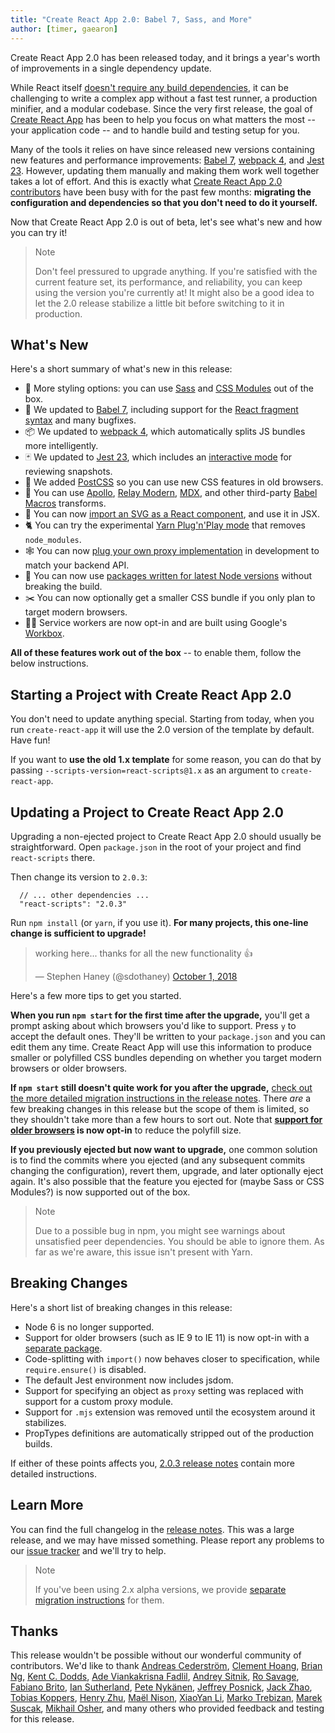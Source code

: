 ```yaml
---
title: "Create React App 2.0: Babel 7, Sass, and More"
author: [timer, gaearon]
---
```


Create React App 2.0 has been released today, and it brings a year's worth of improvements in a single dependency update.

While React itself [doesn't require any build dependencies](/docs/create-a-new-react-app.html), it can be challenging to write a complex app without a fast test runner, a production minifier, and a modular codebase. Since the very first release, the goal of [Create React App](https://github.com/facebook/create-react-app) has been to help you focus on what matters the most -- your application code -- and to handle build and testing setup for you.

Many of the tools it relies on have since released new versions containing new features and performance improvements: [Babel 7](https://babeljs.io/blog/2018/08/27/7.0.0), [webpack 4](https://medium.com/webpack/webpack-4-released-today-6cdb994702d4), and [Jest 23](https://jestjs.io/blog/2018/05/29/jest-23-blazing-fast-delightful-testing.html). However, updating them manually and making them work well together takes a lot of effort. And this is exactly what [Create React App 2.0 contributors](https://github.com/facebook/create-react-app/graphs/contributors) have been busy with for the past few months: **migrating the configuration and dependencies so that you don't need to do it yourself.**

Now that Create React App 2.0 is out of beta, let's see what's new and how you can try it!

>Note
>
>Don't feel pressured to upgrade anything. If you're satisfied with the current feature set, its performance, and reliability, you can keep using the version you're currently at! It might also be a good idea to let the 2.0 release stabilize a little bit before switching to it in production.

## What's New

Here's a short summary of what's new in this release:

* 🎉 More styling options: you can use [Sass](https://github.com/facebook/create-react-app/blob/master/packages/react-scripts/template/README.md#adding-a-sass-stylesheet) and [CSS Modules](https://github.com/facebook/create-react-app/blob/master/packages/react-scripts/template/README.md#adding-a-css-modules-stylesheet) out of the box.
* 🐠 We updated to [Babel 7](https://babeljs.io/blog/2018/08/27/7.0.0), including support for the [React fragment syntax](/docs/fragments.html#short-syntax) and many bugfixes.
* 📦 We updated to [webpack 4](https://medium.com/webpack/webpack-4-released-today-6cdb994702d4), which automatically splits JS bundles more intelligently.
* 🃏 We updated to [Jest 23](https://jestjs.io/blog/2018/05/29/jest-23-blazing-fast-delightful-testing.html), which includes an [interactive mode](https://jestjs.io/blog/2018/05/29/jest-23-blazing-fast-delightful-testing#interactive-snapshot-mode) for reviewing snapshots.
* 💄 We added [PostCSS](https://preset-env.cssdb.org/features#stage-3) so you can use new CSS features in old browsers.
* 💎 You can use [Apollo](https://github.com/leoasis/graphql-tag.macro#usage), [Relay Modern](https://github.com/facebook/relay/pull/2171#issuecomment-411459604), [MDX](https://github.com/facebook/create-react-app/issues/5149#issuecomment-425396995), and other third-party [Babel Macros](https://babeljs.io/blog/2017/09/11/zero-config-with-babel-macros) transforms.
* 🌠 You can now [import an SVG as a React component](https://github.com/facebook/create-react-app/blob/master/packages/react-scripts/template/README.md#adding-svgs), and use it in JSX.
* 🐈 You can try the experimental [Yarn Plug'n'Play mode](https://github.com/yarnpkg/rfcs/pull/101) that removes `node_modules`.
* 🕸 You can now [plug your own proxy implementation](https://github.com/facebook/create-react-app/blob/master/packages/react-scripts/template/README.md#configuring-the-proxy-manually) in development to match your backend API.
* 🚀 You can now use [packages written for latest Node versions](https://github.com/sindresorhus/ama/issues/446#issuecomment-281014491) without breaking the build.
* ✂️ You can now optionally get a smaller CSS bundle if you only plan to target modern browsers.
* 👷‍♀️ Service workers are now opt-in and are built using Google's [Workbox](https://developers.google.com/web/tools/workbox/).

**All of these features work out of the box** -- to enable them, follow the below instructions.

## Starting a Project with Create React App 2.0

You don't need to update anything special. Starting from today, when you run `create-react-app` it will use the 2.0 version of the template by default. Have fun!

If you want to **use the old 1.x template** for some reason, you can do that by passing `--scripts-version=react-scripts@1.x` as an argument to `create-react-app`.

## Updating a Project to Create React App 2.0

Upgrading a non-ejected project to Create React App 2.0 should usually be straightforward. Open `package.json` in the root of your project and find `react-scripts` there.

Then change its version to `2.0.3`:

```js{2}
  // ... other dependencies ...
  "react-scripts": "2.0.3"
```

Run `npm install` (or `yarn`, if you use it). **For many projects, this one-line change is sufficient to upgrade!**

<blockquote class="twitter-tweet" data-conversation="none" data-dnt="true"><p lang="en" dir="ltr">working here... thanks for all the new functionality 👍</p>&mdash; Stephen Haney (@sdothaney) <a href="https://twitter.com/sdothaney/status/1046822703116607490?ref_src=twsrc%5Etfw">October 1, 2018</a></blockquote>

Here's a few more tips to get you started.

**When you run `npm start` for the first time after the upgrade,** you'll get a prompt asking about which browsers you'd like to support. Press `y` to accept the default ones. They'll be written to your `package.json` and you can edit them any time. Create React App will use this information to produce smaller or polyfilled CSS bundles depending on whether you target modern browsers or older browsers.

**If `npm start` still doesn't quite work for you after the upgrade,** [check out the more detailed migration instructions in the release notes](https://github.com/facebook/create-react-app/releases/tag/v2.0.3). There *are* a few breaking changes in this release but the scope of them is limited, so they shouldn't take more than a few hours to sort out. Note that **[support for older browsers](https://github.com/facebook/create-react-app/blob/next/packages/react-app-polyfill/README.md) is now opt-in** to reduce the polyfill size.

**If you previously ejected but now want to upgrade,** one common solution is to find the commits where you ejected (and any subsequent commits changing the configuration), revert them, upgrade, and later optionally eject again. It's also possible that the feature you ejected for (maybe Sass or CSS Modules?) is now supported out of the box.

>Note
>
>Due to a possible bug in npm, you might see warnings about unsatisfied peer dependencies. You should be able to ignore them. As far as we're aware, this issue isn't present with Yarn.

## Breaking Changes

Here's a short list of breaking changes in this release:

* Node 6 is no longer supported.
* Support for older browsers (such as IE 9 to IE 11) is now opt-in with a [separate package](https://github.com/facebook/create-react-app/tree/master/packages/react-app-polyfill).
* Code-splitting with `import()` now behaves closer to specification, while `require.ensure()` is disabled.
* The default Jest environment now includes jsdom.
* Support for specifying an object as `proxy` setting was replaced with support for a custom proxy module.
* Support for `.mjs` extension was removed until the ecosystem around it stabilizes.
* PropTypes definitions are automatically stripped out of the production builds.

If either of these points affects you, [2.0.3 release notes](https://github.com/facebook/create-react-app/releases/tag/v2.0.3) contain more detailed instructions.

## Learn More

You can find the full changelog in the [release notes](https://github.com/facebook/create-react-app/releases/tag/v2.0.3). This was a large release, and we may have missed something. Please report any problems to our [issue tracker](https://github.com/facebook/create-react-app/issues/new) and we'll try to help.

>Note
>
>If you've been using 2.x alpha versions, we provide [separate migration instructions](https://gist.github.com/gaearon/8650d1c70e436e5eff01f396dffc4114) for them.

## Thanks

This release wouldn't be possible without our wonderful community of contributors. We'd like to thank [Andreas Cederström](https://github.com/andriijas), [Clement Hoang](https://github.com/clemmy), [Brian Ng](https://github.com/existentialism), [Kent C. Dodds](https://github.com/kentcdodds), [Ade Viankakrisna Fadlil](https://github.com/viankakrisna), [Andrey Sitnik](https://github.com/ai), [Ro Savage](https://github.com/ro-savage), [Fabiano Brito](https://github.com/Fabianopb), [Ian Sutherland](https://github.com/iansu), [Pete Nykänen](https://github.com/petetnt), [Jeffrey Posnick](https://github.com/jeffposnick), [Jack Zhao](https://github.com/bugzpodder), [Tobias Koppers](https://github.com/sokra), [Henry Zhu](https://github.com/hzoo), [Maël Nison](https://github.com/arcanis), [XiaoYan Li](https://github.com/lixiaoyan), [Marko Trebizan](https://github.com/themre), [Marek Suscak](https://github.com/mareksuscak), [Mikhail Osher](https://github.com/miraage), and many others who provided feedback and testing for this release.
